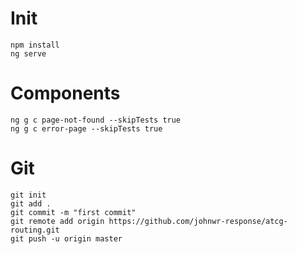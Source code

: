 # Init
```
npm install
ng serve
```

# Components
```
ng g c page-not-found --skipTests true
ng g c error-page --skipTests true
```


# Git
```
git init
git add .
git commit -m "first commit"
git remote add origin https://github.com/johnwr-response/atcg-routing.git
git push -u origin master
```
